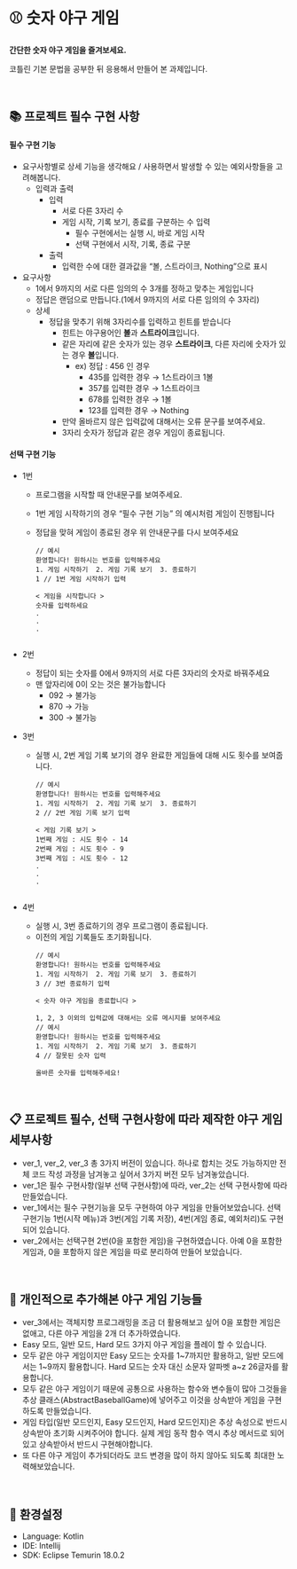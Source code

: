 # :baseball: 숫자 야구 게임

<strong>간단한 숫자 야구 게임을 즐겨보세요.</strong>

코틀린 기본 문법을 공부한 뒤 응용해서 만들어 본 과제입니다.

<br/>

## :books: 프로젝트 필수 구현 사항

#### 필수 구현 기능

- 요구사항별로 상세 기능을 생각해요 / 사용하면서 발생할 수 있는 예외사항들을 고려해봅니다.
  - 입력과 출력
    - 입력
        - 서로 다른 3자리 수
        - 게임 시작, 기록 보기, 종료를 구분하는 수 입력
            - 필수 구현에서는 실행 시, 바로 게임 시작
            - 선택 구현에서 시작, 기록, 종료 구분
    - 출력
        - 입력한 수에 대한 결과값을 “볼, 스트라이크, Nothing”으로 표시
- 요구사항
    - 1에서 9까지의 서로 다른 임의의 수 3개를 정하고 맞추는 게임입니다
    - 정답은 랜덤으로 만듭니다.(1에서 9까지의 서로 다른 임의의 수 3자리)
    - 상세
        - 정답을 맞추기 위해 3자리수를 입력하고 힌트를 받습니다
            - 힌트는 야구용어인 **볼**과 **스트라이크**입니다.
            - 같은 자리에 같은 숫자가 있는 경우 **스트라이크**, 다른 자리에 숫자가 있는 경우 **볼**입니다.
                - ex) 정답 : 456 인 경우
                    - 435를 입력한 경우 → 1스트라이크 1볼
                    - 357를 입력한 경우 → 1스트라이크
                    - 678를 입력한 경우 → 1볼
                    - 123를 입력한 경우 → Nothing
            - 만약 올바르지 않은 입력값에 대해서는 오류 문구를 보여주세요.
            - 3자리 숫자가 정답과 같은 경우 게임이 종료됩니다.
     
#### 선택 구현 기능

- 1번
  - 프로그램을 시작할 때 안내문구를 보여주세요.
  - 1번 게임 시작하기의 경우 “필수 구현 기능” 의 예시처럼 게임이 진행됩니다
  - 정답을 맞혀 게임이 종료된 경우 위 안내문구를 다시 보여주세요
    
    <pre><code>// 예시
    환영합니다! 원하시는 번호를 입력해주세요
    1. 게임 시작하기  2. 게임 기록 보기  3. 종료하기
    1 // 1번 게임 시작하기 입력

    < 게임을 시작합니다 >
    숫자를 입력하세요
    .
    .
    .
    ​
    </code></pre>

- 2번
  - 정답이 되는 숫자를 0에서 9까지의 서로 다른 3자리의 숫자로 바꿔주세요
  - 맨 앞자리에 0이 오는 것은 불가능합니다
    - 092 → 불가능
    - 870 → 가능
    - 300 → 불가능
- 3번
  - 실행 시, 2번 게임 기록 보기의 경우 완료한 게임들에 대해 시도 횟수를 보여줍니다.
    <pre><code>// 예시
    환영합니다! 원하시는 번호를 입력해주세요
    1. 게임 시작하기  2. 게임 기록 보기  3. 종료하기
    2 // 2번 게임 기록 보기 입력
      
    < 게임 기록 보기 >
    1번째 게임 : 시도 횟수 - 14
    2번째 게임 : 시도 횟수 - 9
    3번째 게임 : 시도 횟수 - 12
    .
    .
    .
    
    </code></pre>

- 4번
  - 실행 시, 3번 종료하기의 경우 프로그램이 종료됩니다.
  - 이전의 게임 기록들도 초기화됩니다.
    <pre><code>// 예시
    환영합니다! 원하시는 번호를 입력해주세요
    1. 게임 시작하기  2. 게임 기록 보기  3. 종료하기
    3 // 3번 종료하기 입력
    
    < 숫자 야구 게임을 종료합니다 >
    ​
    1, 2, 3 이외의 입력값에 대해서는 오류 메시지를 보여주세요
    // 예시
    환영합니다! 원하시는 번호를 입력해주세요
    1. 게임 시작하기  2. 게임 기록 보기  3. 종료하기
    4 // 잘못된 숫자 입력
    
    올바른 숫자를 입력해주세요!</code></pre>

<br/>

## :clipboard: 프로젝트 필수, 선택 구현사항에 따라 제작한 야구 게임 세부사항
- ver_1, ver_2, ver_3 총 3가지 버전이 있습니다. 하나로 합치는 것도 가능하지만 전체 코드 작성 과정을 남겨놓고 싶어서 3가지 버전 모두 남겨놓았습니다.
- ver_1은 필수 구현사항(일부 선택 구현사항)에 따라, ver_2는 선택 구현사항에 따라 만들었습니다.
- ver_1에서는 필수 구현기능을 모두 구현하여 야구 게임을 만들어보았습니다. 선택 구현기능 1번(시작 메뉴)과 3번(게임 기록 저장), 4번(게임 종료, 예외처리)도 구현되어 있습니다.
- ver_2에서는 선택구현 2번(0을 포함한 게임)을 구현하였습니다. 아예 0을 포함한 게임과, 0을 포함하지 않은 게임을 따로 분리하여 만들어 보았습니다.

<br/>

## :beer: 개인적으로 추가해본 야구 게임 기능들
- ver_3에서는 객체지향 프로그래밍을 조금 더 활용해보고 싶어 0을 포함한 게임은 없애고, 다른 야구 게임을 2개 더 추가하였습니다.
- Easy 모드, 일반 모드, Hard 모드 3가지 야구 게임을 플레이 할 수 있습니다.
- 모두 같은 야구 게임이지만 Easy 모드는 숫자를 1~7까지만 활용하고, 일반 모드에서는 1~9까지 활용합니다. Hard 모드는 숫자 대신 소문자 알파벳 a~z 26글자를 활용합니다.
- 모두 같은 야구 게임이기 때문에 공통으로 사용하는 함수와 변수들이 많아 그것들을 추상 클래스(AbstractBaseballGame)에 넣어주고 이것을 상속받아 게임을 구현하도록 만들었습니다.
- 게임 타입(일반 모드인지, Easy 모드인지, Hard 모드인지)은 추상 속성으로 반드시 상속받아 초기화 시켜주어야 합니다. 실제 게임 동작 함수 역시 추상 메서드로 되어있고 상속받아서 반드시 구현해야합니다.
- 또 다른 야구 게임이 추가되더라도 코드 변경을 많이 하지 않아도 되도록 최대한 노력해보았습니다.

<br/>

## :pushpin: 환경설정
- Language: Kotlin
- IDE: Intellij
- SDK: Eclipse Temurin 18.0.2

